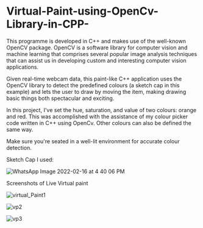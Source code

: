 ﻿# Virtual-Paint-using-OpenCv-Library-in-CPP-


This programme is developed in C++ and makes use of the well-known OpenCV package. OpenCV is a software library for computer vision and machine learning that comprises several popular image analysis techniques that can assist us in developing custom and interesting computer vision applications.                 

Given real-time webcam data, this paint-like C++ application uses the OpenCV library to detect the predefined colours (a sketch cap in this example) and lets the user to draw by moving the item, making drawing basic things both spectacular and exciting.

In this project, I've set the hue, saturation, and value of two colours: orange and red. This was accomplished with the assistance of my colour picker code written in C++ using OpenCv. Other colours can also be defined the same way.

Make sure you're seated in a well-lit environment for accurate colour detection.

Sketch Cap I used:

![WhatsApp Image 2022-02-16 at 4 40 06 PM](https://user-images.githubusercontent.com/99751329/154254195-58e849a9-e85b-41a5-a165-9708c8b2aea5.jpeg)


Screenshots of Live Virtual paint

![virtual_Paint1](https://user-images.githubusercontent.com/99751329/154254363-17d7fde4-ef7e-49aa-abe7-1847ab0fc40c.png)



![vp2](https://user-images.githubusercontent.com/99751329/154254394-47a0a738-fbf6-4920-87c0-e73be2aae80e.png)

![vp3](https://user-images.githubusercontent.com/99751329/154254431-65630160-488a-4c8b-87fa-3191e4cbadd6.png)


